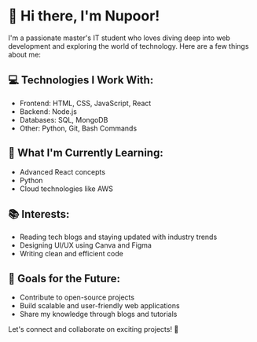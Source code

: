 
# 👋 Hi there, I'm Nupoor!

I'm a passionate master's IT student who loves diving deep into web development and exploring the world of technology. 
Here are a few things about me:

## 💻 Technologies I Work With:
- Frontend: HTML, CSS, JavaScript, React
- Backend: Node.js
- Databases: SQL, MongoDB
- Other: Python, Git, Bash Commands

## 🌱 What I'm Currently Learning:
- Advanced React concepts
- Python
- Cloud technologies like AWS

## 📚 Interests:
- Reading tech blogs and staying updated with industry trends
- Designing UI/UX using Canva and Figma
- Writing clean and efficient code

## 🚀 Goals for the Future:
- Contribute to open-source projects
- Build scalable and user-friendly web applications
- Share my knowledge through blogs and tutorials

Let's connect and collaborate on exciting projects! 🚀 

  


<!---
nupoorkedare2002/nupoorkedare2002 is a ✨ special ✨ repository because its `README.md` (this file) appears on your GitHub profile.
You can click the Preview link to take a look at your changes.
--->
